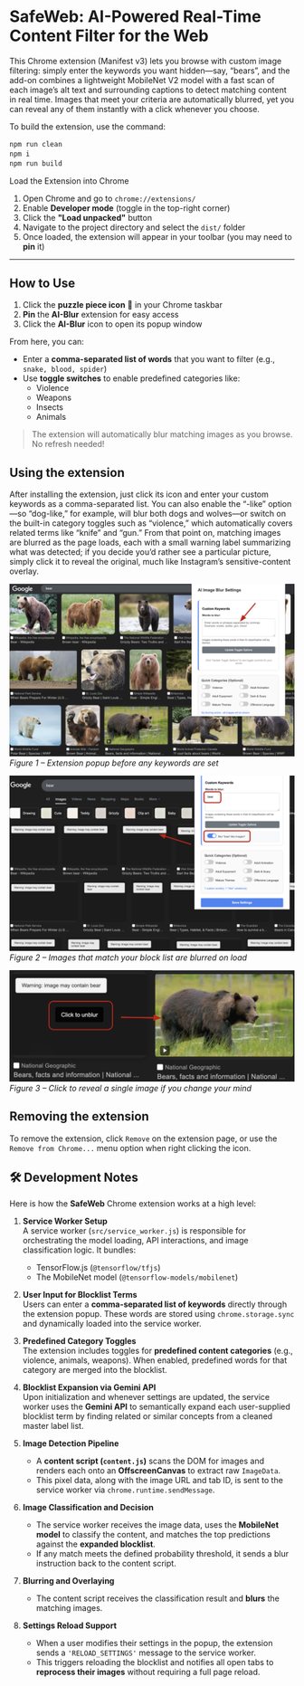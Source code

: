 # SafeWeb: AI-Powered Real-Time Content Filter for the Web

This Chrome extension (Manifest v3) lets you browse with custom image filtering: simply enter the keywords you want hidden—say, “bears”, and the add-on combines a lightweight MobileNet V2 model with a fast scan of each image’s alt text and surrounding captions to detect matching content in real time. Images that meet your criteria are automatically blurred, yet you can reveal any of them instantly with a click whenever you choose.

To build the extension, use the command:

```sh
npm run clean
npm i
npm run build
```

Load the Extension into Chrome

1. Open Chrome and go to `chrome://extensions/`
2. Enable **Developer mode** (toggle in the top-right corner)
3. Click the **"Load unpacked"** button
4. Navigate to the project directory and select the `dist/` folder
5. Once loaded, the extension will appear in your toolbar (you may need to **pin** it)

---

## How to Use

1. Click the **puzzle piece icon** 🧩 in your Chrome taskbar
2. **Pin** the **AI-Blur** extension for easy access
3. Click the **AI-Blur** icon to open its popup window

From here, you can:

- Enter a **comma-separated list of words** that you want to filter (e.g., `snake, blood, spider`)
- Use **toggle switches** to enable predefined categories like:
  - Violence
  - Weapons
  - Insects
  - Animals

> The extension will automatically blur matching images as you browse. No refresh needed!



Using the extension
----
After installing the extension, just click its icon and enter your custom keywords as a comma-separated list. You can also enable the “-like” option—so “dog-like,” for example, will blur both dogs and wolves—or switch on the built-in category toggles such as “violence,” which automatically covers related terms like “knife” and “gun.” From that point on, matching images are blurred as the page loads, each with a small warning label summarizing what was detected; if you decide you’d rather see a particular picture, simply click it to reveal the original, much like Instagram’s sensitive-content overlay.

![BeforeUsing](./before_.png "Before using")
*Figure&nbsp;1 – Extension popup before any keywords are set*

![AfterUsing](./after_.png "After using")
*Figure&nbsp;2 – Images that match your block list are blurred on load*

![Unblur](./unblur_.png "Unblur")
*Figure&nbsp;3 – Click to reveal a single image if you change your mind*

Removing the extension
----
To remove the extension, click `Remove` on the extension page, or use the `Remove from Chrome...` menu option when right clicking the icon.

## 🛠️ Development Notes

Here is how the **SafeWeb** Chrome extension works at a high level:

1. **Service Worker Setup**  
   A service worker (`src/service_worker.js`) is responsible for orchestrating the model loading, API interactions, and image classification logic. It bundles:
   - TensorFlow.js (`@tensorflow/tfjs`)
   - The MobileNet model (`@tensorflow-models/mobilenet`)  
   

2. **User Input for Blocklist Terms**  
   Users can enter a **comma-separated list of keywords** directly through the extension popup. These words are stored using `chrome.storage.sync` and dynamically loaded into the service worker.

3. **Predefined Category Toggles**  
   The extension includes toggles for **predefined content categories** (e.g., violence, animals, weapons). When enabled, predefined words for that category are merged into the blocklist.

4. **Blocklist Expansion via Gemini API**  
   Upon initialization and whenever settings are updated, the service worker uses the **Gemini API** to semantically expand each user-supplied blocklist term by finding related or similar concepts from a cleaned master label list.

5. **Image Detection Pipeline**
   - A **content script (`content.js`)** scans the DOM for images and renders each onto an **OffscreenCanvas** to extract raw `ImageData`.
   - This pixel data, along with the image URL and tab ID, is sent to the service worker via `chrome.runtime.sendMessage`.

6. **Image Classification and Decision**
   - The service worker receives the image data, uses the **MobileNet model** to classify the content, and matches the top predictions against the **expanded blocklist**.
   - If any match meets the defined probability threshold, it sends a blur instruction back to the content script.

7. **Blurring and Overlaying**
   - The content script receives the classification result and **blurs** the matching images.


8. **Settings Reload Support**
   - When a user modifies their settings in the popup, the extension sends a `'RELOAD_SETTINGS'` message to the service worker.
   - This triggers reloading the blocklist and notifies all open tabs to **reprocess their images** without requiring a full page reload.

